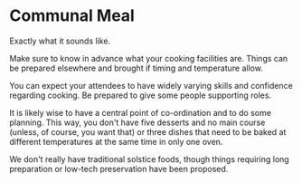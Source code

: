 # Communal Meal

Exactly what it sounds like.

Make sure to know in advance what your cooking facilities are.  Things can be prepared elsewhere and brought if timing and temperature allow.

You can expect your attendees to have widely varying skills and confidence regarding cooking.  Be prepared to give some people supporting roles.

It is likely wise to have a central point of co-ordination and to do some planning.  This way, you don't have five desserts and no main course (unless, of course, you want that) or three dishes that need to be baked at different temperatures at the same time in only one oven.

We don't really have traditional solstice foods, though things requiring long preparation or low-tech preservation have been proposed.